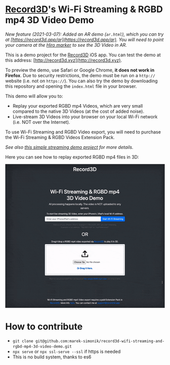 # [Record3D](https://record3d.app)'s Wi-Fi Streaming & RGBD mp4 3D Video Demo

*New feature (2021-03-07): Added an AR demo (`ar.html`), which you can try at [https://record3d.app/ar](https://record3d.app/ar). You will need to point your camera at the [Hiro marker](https://stemkoski.github.io/AR-Examples/markers/hiro.png) to see the 3D Video in AR.* 

This is a demo project for the [Record3D](https://record3d.app) iOS app. You can test the demo at this address: [http://record3d.xyz](http://record3d.xyz).

To preview the demo, use Safari or Google Chrome, **it does not work in Firefox**. Due to security restrictions, the demo must be run on a `http://` website (i.e. not on `https://`). You can also try the demo by downloading this repository and opening the `index.html` file in your browser.

This demo will allow you to:
 
- Replay your exported RGBD mp4 Videos, which are very small compared to the native 3D Videos (at the cost of added noise).
- Live-stream 3D Videos into your browser on your local Wi-Fi network (i.e. NOT over the Internet).

To use Wi-Fi Streaming and RGBD Video export, you will need to purchase the Wi-Fi Streaming & RGBD Videos Extension Pack.

*See also [this simple streaming demo project](https://github.com/marek-simonik/record3d-simple-wifi-streaming-demo) for more details.*

Here you can see how to replay exported RGBD mp4 files in 3D:

![RGBD mp4 video](record3d_goat_in_3D.gif)


# How to contribute

- `git clone git@github.com:marek-simonik/record3d-wifi-streaming-and-rgbd-mp4-3d-video-demo.git`
- `npx serve` or `npx ssl-serve --ssl` if https is needed
- This is no build system, thanks to es6